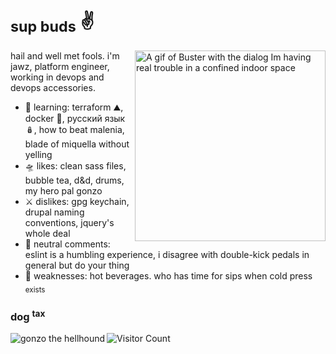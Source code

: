 <!--**juniormince/juniormince** is a ✨ _special_ ✨ repository because its `README.md` (this file) appears on your GitHub profile.-->

# <sub>sup buds</sub> ✌️

<img align="right" alt="A gif of Buster with the dialog Im having real trouble in a confined indoor space" src="https://media.giphy.com/media/3ZA1S5ZYwSRzy/giphy.gif" width="305px;">

hail and well met fools. i'm jawz, platform engineer, working in devops and devops accessories. 

* 🌱 learning: terraform ⛰️, docker 🐳, русский язык🪆, how to beat malenia, blade of miquella without yelling
* 🛸 likes: clean sass files, bubble tea, d&d, drums, my hero pal gonzo
* ⚔️️ dislikes: gpg keychain, drupal naming conventions, jquery's whole deal
* 🔮 neutral comments: eslint is a humbling experience, i disagree with double-kick pedals in general but do your thing
* 🦂 weaknesses: hot beverages. who has time for sips when cold press <sub>exists</sub>

### dog <sup>tax</sup> ###

<img align="left" src="https://media.discordapp.net/attachments/796025847966466058/927989879340675093/20220104_122011.jpg?width=300&height=300" alt="gonzo the hellhound"/>

![Visitor Count](https://profile-counter.glitch.me/%7Bjuniormince%7D/count.svg)

